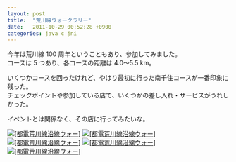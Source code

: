 ```yaml
---
layout: post
title:  "荒川線ウォークラリー"
date:   2011-10-29 00:52:28 +0900
categories: java c jni
---
```

今年は荒川線 100 周年ということもあり、参加してみました。  
コースは 5 つあり、各コースの距離は 4.0〜5.5 km。

いくつかコースを回ったけれど、やはり最初に行った南千住コースが一番印象に残った。  
チェックポイントや参加している店で、いくつかの差し入れ・サービスがうれしかった。


イベントとは関係なく、その店に行ってみたいな。

<a href="http://f.hatena.ne.jp/qtakamitsu/20111031213306"><img src="http://img.f.hatena.ne.jp/images/fotolife/q/qtakamitsu/20111031/20111031213306.jpg" alt="[都電荒川線沿線ウォー]"></a>
<a href="http://f.hatena.ne.jp/qtakamitsu/20111031213307"><img src="http://img.f.hatena.ne.jp/images/fotolife/q/qtakamitsu/20111031/20111031213307.jpg" alt="[都電荒川線沿線ウォー]"></a>
<a href="http://f.hatena.ne.jp/qtakamitsu/20111031213308"><img src="http://img.f.hatena.ne.jp/images/fotolife/q/qtakamitsu/20111031/20111031213308.jpg" alt="[都電荒川線沿線ウォー]"></a>
<a href="http://f.hatena.ne.jp/qtakamitsu/20111031213309"><img src="http://img.f.hatena.ne.jp/images/fotolife/q/qtakamitsu/20111031/20111031213309.jpg" alt="[都電荒川線沿線ウォー]"></a>
<a href="http://f.hatena.ne.jp/qtakamitsu/20111031213310"><img src="http://img.f.hatena.ne.jp/images/fotolife/q/qtakamitsu/20111031/20111031213310.jpg" alt="[都電荒川線沿線ウォー]"></a>
